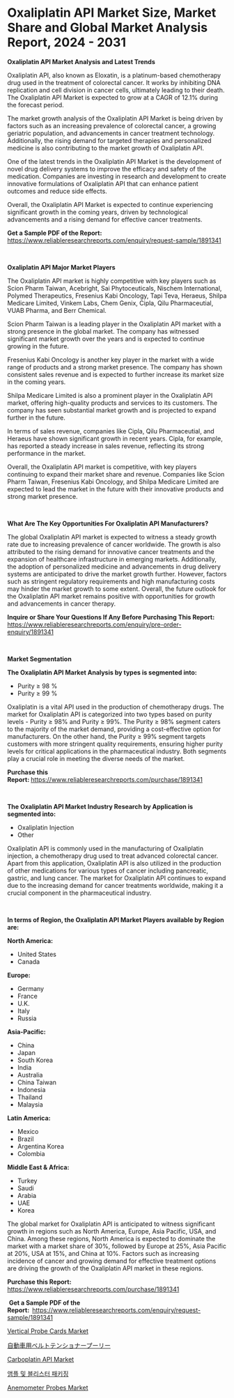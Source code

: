 <p><h1>Oxaliplatin API Market Size, Market Share and Global Market Analysis Report, 2024 - 2031</h1></p><p><strong>Oxaliplatin API Market Analysis and Latest Trends</strong></p>
<p><p>Oxaliplatin API, also known as Eloxatin, is a platinum-based chemotherapy drug used in the treatment of colorectal cancer. It works by inhibiting DNA replication and cell division in cancer cells, ultimately leading to their death. The Oxaliplatin API Market is expected to grow at a CAGR of 12.1% during the forecast period.</p><p>The market growth analysis of the Oxaliplatin API Market is being driven by factors such as an increasing prevalence of colorectal cancer, a growing geriatric population, and advancements in cancer treatment technology. Additionally, the rising demand for targeted therapies and personalized medicine is also contributing to the market growth of Oxaliplatin API.</p><p>One of the latest trends in the Oxaliplatin API Market is the development of novel drug delivery systems to improve the efficacy and safety of the medication. Companies are investing in research and development to create innovative formulations of Oxaliplatin API that can enhance patient outcomes and reduce side effects.</p><p>Overall, the Oxaliplatin API Market is expected to continue experiencing significant growth in the coming years, driven by technological advancements and a rising demand for effective cancer treatments.</p></p>
<p><strong>Get a Sample PDF of the Report:&nbsp;</strong> <a href="https://www.reliableresearchreports.com/enquiry/request-sample/1891341">https://www.reliableresearchreports.com/enquiry/request-sample/1891341</a></p>
<p>&nbsp;</p>
<p><strong>Oxaliplatin API Major Market Players</strong></p>
<p><p>The Oxaliplatin API market is highly competitive with key players such as Scion Pharm Taiwan, Acebright, Sai Phytoceuticals, Nischem International, Polymed Therapeutics, Fresenius Kabi Oncology, Tapi Teva, Heraeus, Shilpa Medicare Limited, Vinkem Labs, Chem Genix, Cipla, Qilu Pharmaceutial, VUAB Pharma, and Berr Chemical. </p><p>Scion Pharm Taiwan is a leading player in the Oxaliplatin API market with a strong presence in the global market. The company has witnessed significant market growth over the years and is expected to continue growing in the future. </p><p>Fresenius Kabi Oncology is another key player in the market with a wide range of products and a strong market presence. The company has shown consistent sales revenue and is expected to further increase its market size in the coming years.</p><p>Shilpa Medicare Limited is also a prominent player in the Oxaliplatin API market, offering high-quality products and services to its customers. The company has seen substantial market growth and is projected to expand further in the future.</p><p>In terms of sales revenue, companies like Cipla, Qilu Pharmaceutial, and Heraeus have shown significant growth in recent years. Cipla, for example, has reported a steady increase in sales revenue, reflecting its strong performance in the market.</p><p>Overall, the Oxaliplatin API market is competitive, with key players continuing to expand their market share and revenue. Companies like Scion Pharm Taiwan, Fresenius Kabi Oncology, and Shilpa Medicare Limited are expected to lead the market in the future with their innovative products and strong market presence.</p></p>
<p>&nbsp;</p>
<p><strong>What Are The Key Opportunities For Oxaliplatin API Manufacturers?</strong></p>
<p><p>The global Oxaliplatin API market is expected to witness a steady growth rate due to increasing prevalence of cancer worldwide. The growth is also attributed to the rising demand for innovative cancer treatments and the expansion of healthcare infrastructure in emerging markets. Additionally, the adoption of personalized medicine and advancements in drug delivery systems are anticipated to drive the market growth further. However, factors such as stringent regulatory requirements and high manufacturing costs may hinder the market growth to some extent. Overall, the future outlook for the Oxaliplatin API market remains positive with opportunities for growth and advancements in cancer therapy.</p></p>
<p><strong>Inquire or Share Your Questions If Any Before Purchasing This Report:</strong> <a href="https://www.reliableresearchreports.com/enquiry/pre-order-enquiry/1891341">https://www.reliableresearchreports.com/enquiry/pre-order-enquiry/1891341</a></p>
<p>&nbsp;</p>
<p><strong>Market Segmentation</strong></p>
<p><strong>The Oxaliplatin API Market Analysis by types is segmented into:</strong></p>
<p><ul><li>Purity ≥ 98 %</li><li>Purity ≥ 99 %</li></ul></p>
<p><p>Oxaliplatin is a vital API used in the production of chemotherapy drugs. The market for Oxaliplatin API is categorized into two types based on purity levels - Purity ≥ 98% and Purity ≥ 99%. The Purity ≥ 98% segment caters to the majority of the market demand, providing a cost-effective option for manufacturers. On the other hand, the Purity ≥ 99% segment targets customers with more stringent quality requirements, ensuring higher purity levels for critical applications in the pharmaceutical industry. Both segments play a crucial role in meeting the diverse needs of the market.</p></p>
<p><strong>Purchase this Report:&nbsp;</strong><a href="https://www.reliableresearchreports.com/purchase/1891341">https://www.reliableresearchreports.com/purchase/1891341</a></p>
<p>&nbsp;</p>
<p><strong>The Oxaliplatin API Market Industry Research by Application is segmented into:</strong></p>
<p><ul><li>Oxaliplatin Injection</li><li>Other</li></ul></p>
<p><p>Oxaliplatin API is commonly used in the manufacturing of Oxaliplatin injection, a chemotherapy drug used to treat advanced colorectal cancer. Apart from this application, Oxaliplatin API is also utilized in the production of other medications for various types of cancer including pancreatic, gastric, and lung cancer. The market for Oxaliplatin API continues to expand due to the increasing demand for cancer treatments worldwide, making it a crucial component in the pharmaceutical industry.</p></p>
<p>&nbsp;</p>
<p><strong>In terms of Region, the Oxaliplatin API Market Players available by Region are:</strong></p>
<p>
    <p> <strong> North America: </strong>
        <ul>
            <li>United States</li>
            <li>Canada</li>
        </ul>
        </p> 
    <p> <strong> Europe: </strong>
        <ul>
            <li>Germany</li>
            <li>France</li>
            <li>U.K.</li>
            <li>Italy</li>
            <li>Russia</li>
        </ul>
        </p> 
    <p> <strong> Asia-Pacific: </strong>
        <ul>
            <li>China</li>
            <li>Japan</li>
            <li>South Korea</li>
            <li>India</li>
            <li>Australia</li>
            <li>China Taiwan</li>
            <li>Indonesia</li>
            <li>Thailand</li>
            <li>Malaysia</li>
        </ul>
        </p> 
    <p> <strong> Latin America: </strong>
        <ul>
            <li>Mexico</li>
            <li>Brazil</li>
            <li>Argentina Korea</li>
            <li>Colombia</li>
        </ul>
        </p> 
    <p> <strong> Middle East & Africa: </strong>
        <ul>
            <li>Turkey</li>
            <li>Saudi</li>
            <li>Arabia</li>
            <li>UAE</li>
            <li>Korea</li>
        </ul>
    </p>
    </p>
<p><p>The global market for Oxaliplatin API is anticipated to witness significant growth in regions such as North America, Europe, Asia Pacific, USA, and China. Among these regions, North America is expected to dominate the market with a market share of 30%, followed by Europe at 25%, Asia Pacific at 20%, USA at 15%, and China at 10%. Factors such as increasing incidence of cancer and growing demand for effective treatment options are driving the growth of the Oxaliplatin API market in these regions.</p></p>
<p><strong>Purchase this Report: </strong><a href="https://www.reliableresearchreports.com/purchase/1891341">https://www.reliableresearchreports.com/purchase/1891341</a></p>
<p>&nbsp;<strong>Get a Sample PDF of the Report:&nbsp;&nbsp;</strong><a href="https://www.reliableresearchreports.com/enquiry/request-sample/1891341">https://www.reliableresearchreports.com/enquiry/request-sample/1891341</a></p>
<p><strong></strong></p>
<p><p><a href="https://view.publitas.com/reportprime-1/vertical-probe-cards-market-centers-on-aspects-such-as-market-growth-market-share-market-opportunity-and-projected-forecasts-spanning-from-2024-to-2031/">Vertical Probe Cards Market</a></p><p><a href="https://medium.com/@cecuraprangm/%E8%87%AA%E5%8B%95%E8%BB%8A%E7%94%A8%E3%83%99%E3%83%AB%E3%83%88%E3%83%86%E3%83%B3%E3%82%B7%E3%83%A7%E3%83%8A%E3%83%BC%E3%83%97%E3%83%BC%E3%83%AA%E3%83%BC%E5%B8%82%E5%A0%B4-%E7%AB%B6%E4%BA%89%E5%88%86%E6%9E%90-%E5%B8%82%E5%A0%B4%E3%83%88%E3%83%AC%E3%83%B3%E3%83%89-2031%E5%B9%B4%E3%81%BE%E3%81%A7%E3%81%AE%E4%BA%88%E6%B8%AC-bf61678b470f">自動車用ベルトテンショナープーリー</a></p><p><a href="https://github.com/gulaimolin/Market-Research-Report-List-3/blob/main/carboplatin-api-market.md">Carboplatin API Market</a></p><p><a href="https://medium.com/@elenrrera7685/%EC%95%B0%ED%94%8C%EA%B3%BC-%EB%B8%94%EB%A6%AC%EC%8A%A4%ED%84%B0-%ED%8F%AC%EC%9E%A5-%EC%8B%9C%EC%9E%A5-%EA%B7%9C%EB%AA%A8-%EC%8B%9C%EC%9E%A5-%EC%A0%84%EB%A7%9D-%EB%B0%8F-%EC%8B%9C%EC%9E%A5-%EC%98%88%EC%B8%A1-2024%EB%85%84%EB%B6%80%ED%84%B0-2031%EB%85%84-37a0b1cdf133">앰플 및 블리스터 패키징</a></p><p><a href="https://picayune-night-cbd.notion.site/Anemometer-Probes-Market-Centers-on-Aspects-such-as-Market-Growth-Market-Share-Market-Opportunity--ea9181b8c0fe4ef4b78fb4fcd7819f92">Anemometer Probes Market</a></p></p>